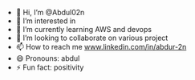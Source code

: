 - 👋 Hi, I’m @Abdul02n
- 👀 I’m interested in 
- 🌱 I’m currently learning AWS and devops 
- 💞️ I’m looking to collaborate on various project
- 📫 How to reach me www.linkedin.com/in/abdur-2n 
- 😄 Pronouns: abdul
- ⚡ Fun fact: positivity 

<!---
Abdul02n/Abdul02n is a ✨ special ✨ repository because its `README.md` (this file) appears on your GitHub profile.
You can click the Preview link to take a look at your changes.
--->
